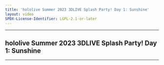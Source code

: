 ```yaml
---
title: 'hololive Summer 2023 3DLIVE Splash Party! Day 1: Sunshine'
layout: video
SPDX-License-Identifier: LGPL-2.1-or-later
---
```


---

## hololive Summer 2023 3DLIVE Splash Party! Day 1: Sunshine

<div class="container">
  <video-js id="my-video" class="vjs-fluid vjs-layout-medium" controls preload="auto" poster="https://xx58j-my.sharepoint.com/:i:/g/personal/akunanime_xx58j_onmicrosoft_com/EX9j5eGNlIhPj5dAWPpm_qkBiqoIu-3dcAI0uD_8bIS_ww?download=1">
    <source src="https://xx58j-my.sharepoint.com/:v:/g/personal/peekaboo_xx58j_onmicrosoft_com/ESf87PSLxpdOqQos0ikCrE0Bf7pbcnTKzrZYrwLpgI9JKw?download=1" type="video/mp4"/>
  </video-js>
</div>

---
